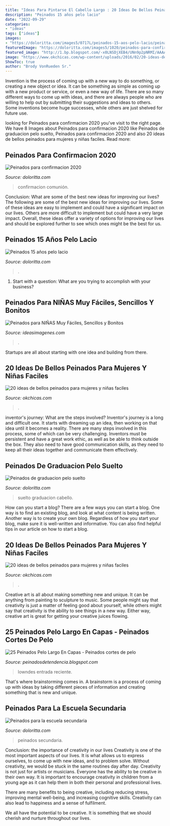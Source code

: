 ```yaml
---
title: "Ideas Para Pintarse El Cabello Largo : 20 Ideas De Bellos Peinados Para Mujeres Y Niñas Faciles"
description: "Peinados 15 años pelo lacio"
date: "2022-09-29"
categories:
- "ideas"
tags: ["ideas"]
images:
- "https://doloritta.com/images5/0717L/peinados-15-aos-pelo-lacio/peinados-15-aos-pelo-lacio-53_7.jpg"
featuredImage: "https://doloritta.com/images5/1020/peinados-para-confirmacion-2020/peinados-para-confirmacion-2020-95_11.jpg"
featured_image: "http://1.bp.blogspot.com/-x0LNSDjXEB4/UNn9p2pNRMI/AAAAAAAANUc/HmvesHw9xr8/s1600/25+peinados+pelo+largo+en+capas-17.jpg"
image: "https://www.okchicas.com/wp-content/uploads/2016/02/20-ideas-de-peinados-recogidos-8-700x700.jpg"
ShowToc: true
author: "Brody VonRueden Sr."
---
```



Invention is the process of coming up with a new way to do something, or creating a new object or idea. It can be something as simple as coming up with a new product or service, or even a new way of life. There are so many different ways to come up with ideas, and there are always people who are willing to help out by submitting their suggestions and ideas to others. Some inventions become huge successes, while others are just shelved for future use.

	

		
looking for Peinados para confirmacion 2020 you've visit to the right page. We have 8 Images about Peinados para confirmacion 2020 like Peinados de graduacion pelo suelto, Peinados para confirmacion 2020 and also 20 ideas de bellos peinados para mujeres y niñas faciles. Read more:
		
    
## Peinados Para Confirmacion 2020

<img loading=lazy src="https://doloritta.com/images5/1020/peinados-para-confirmacion-2020/peinados-para-confirmacion-2020-95_11.jpg" onerror="this.onerror=null;this.src='https://tse4.mm.bing.net/th?id=OIP.II9AEQC1elpakJq9GaZvnwAAAA&amp;pid=15.1';" alt="Peinados para confirmacion 2020">

_Source: doloritta.com_

>confirmacion comunión. 

	

Conclusion: What are some of the best new ideas for improving our lives?
The following are some of the best new ideas for improving our lives. Some of these ideas are easy to implement and could have a significant impact on our lives. Others are more difficult to implement but could have a very large impact. Overall, these ideas offer a variety of options for improving our lives and should be explored further to see which ones might be the best for us.

    
## Peinados 15 Años Pelo Lacio

<img loading=lazy src="https://doloritta.com/images5/0717L/peinados-15-aos-pelo-lacio/peinados-15-aos-pelo-lacio-53_7.jpg" onerror="this.onerror=null;this.src='https://tse1.mm.bing.net/th?id=OIP.Uad-EaCesAWPpAFPdNkLBwAAAA&amp;pid=15.1';" alt="Peinados 15 años pelo lacio">

_Source: doloritta.com_

>. 

	

1. Start with a question: What are you trying to accomplish with your business?

    
## Peinados Para NIÑAS Muy Fáciles, Sencillos Y Bonitos

<img loading=lazy src="https://ideasimagenes.com/wp-content/uploads/2018/03/Peinados11-500x618.jpg" onerror="this.onerror=null;this.src='https://tse1.mm.bing.net/th?id=OIP.lFe_qx1SfnCe1LUvJK04bwHaJJ&amp;pid=15.1';" alt="Peinados para NIÑAS Muy Fáciles, Sencillos y Bonitos">

_Source: ideasimagenes.com_

>. 

	

Startups are all about starting with one idea and building from there.

    
## 20 Ideas De Bellos Peinados Para Mujeres Y Niñas Faciles

<img loading=lazy src="https://www.okchicas.com/wp-content/uploads/2016/02/20-ideas-de-peinados-recogidos-9-730x693.jpg" onerror="this.onerror=null;this.src='https://tse2.mm.bing.net/th?id=OIP.20uLoLtRywO8Hoa6eCxN1wHaHB&amp;pid=15.1';" alt="20 ideas de bellos peinados para mujeres y niñas faciles">

_Source: okchicas.com_

>. 

	

inventor's journey: What are the steps involved?
Inventor's journey is a long and difficult one. It starts with dreaming up an idea, then working on that idea until it becomes a reality. There are many steps involved in this process, some of which can be very challenging. Inventors must be persistent and have a great work ethic, as well as be able to think outside the box. They also need to have good communication skills, as they need to keep all their ideas together and communicate them effectively.

    
## Peinados De Graduacion Pelo Suelto

<img loading=lazy src="http://doloritta.com/images5/1118/peinados-de-graduacion-pelo-suelto/peinados-de-graduacion-pelo-suelto-85_10.jpg" onerror="this.onerror=null;this.src='https://tse4.mm.bing.net/th?id=OIP.u1mDBgvji_tlZBYuBXKcvQAAAA&amp;pid=15.1';" alt="Peinados de graduacion pelo suelto">

_Source: doloritta.com_

>suelto graduacion cabello. 

	

How can you start a blog?
There are a few ways you can start a blog. One way is to find an existing blog, and look at what content is being written. Another way is to create your own blog. Regardless of how you start your blog, make sure it is well-written and informative. You can also find helpful tips in our article on how to start a blog.

    
## 20 Ideas De Bellos Peinados Para Mujeres Y Niñas Faciles

<img loading=lazy src="https://www.okchicas.com/wp-content/uploads/2016/02/20-ideas-de-peinados-recogidos-8-700x700.jpg" onerror="this.onerror=null;this.src='https://tse3.mm.bing.net/th?id=OIP.8heheN48iL33rYpbyFY7PQHaHa&amp;pid=15.1';" alt="20 ideas de bellos peinados para mujeres y niñas faciles">

_Source: okchicas.com_

>. 

	

Creative art is all about making something new and unique. It can be anything from painting to sculpture to music. Some people might say that creativity is just a matter of feeling good about yourself, while others might say that creativity is the ability to see things in a new way. Either way, creative art is great for getting your creative juices flowing.

    
## 25 Peinados Pelo Largo En Capas - Peinados Cortes De Pelo

<img loading=lazy src="http://1.bp.blogspot.com/-x0LNSDjXEB4/UNn9p2pNRMI/AAAAAAAANUc/HmvesHw9xr8/s1600/25+peinados+pelo+largo+en+capas-17.jpg" onerror="this.onerror=null;this.src='https://tse1.mm.bing.net/th?id=OIP.CaecHVm-QaZEJJ7ifEOVHQHaJ4&amp;pid=15.1';" alt="25 Peinados Pelo Largo En Capas - Peinados cortes de pelo">

_Source: peinadosdetendencia.blogspot.com_

>lowndes entrada reciente. 

	

That's where brainstorming comes in. A brainstorm is a process of coming up with ideas by taking different pieces of information and creating something that is new and unique.

    
## Peinados Para La Escuela Secundaria

<img loading=lazy src="https://doloritta.com/images5/1118/peinados-para-la-escuela-secundaria/peinados-para-la-escuela-secundaria-39_13.jpg" onerror="this.onerror=null;this.src='https://tse1.mm.bing.net/th?id=OIP.0uowcFfuym1K3x0uJCz1rgAAAA&amp;pid=15.1';" alt="Peinados para la escuela secundaria">

_Source: doloritta.com_

>peinados secundaria. 

	

Conclusion: the importance of creativity in our lives
Creativity is one of the most important aspects of our lives. It is what allows us to express ourselves, to come up with new ideas, and to problem solve. Without creativity, we would be stuck in the same routines day after day.
Creativity is not just for artists or musicians. Everyone has the ability to be creative in their own way. It is important to encourage creativity in children from a young age as it can help them in both their personal and professional lives.

There are many benefits to being creative, including reducing stress, improving mental well-being, and increasing cognitive skills. Creativity can also lead to happiness and a sense of fulfilment.

We all have the potential to be creative. It is something that we should cherish and nurture throughout our lives.

